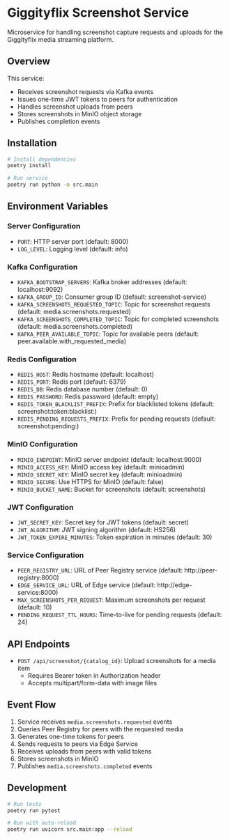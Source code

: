 # Giggityflix Screenshot Service

Microservice for handling screenshot capture requests and uploads for the Giggityflix media streaming platform.

## Overview

This service:
- Receives screenshot requests via Kafka events
- Issues one-time JWT tokens to peers for authentication
- Handles screenshot uploads from peers
- Stores screenshots in MinIO object storage
- Publishes completion events

## Installation

```bash
# Install dependencies
poetry install

# Run service
poetry run python -m src.main
```

## Environment Variables

### Server Configuration
- `PORT`: HTTP server port (default: 8000)
- `LOG_LEVEL`: Logging level (default: info)

### Kafka Configuration
- `KAFKA_BOOTSTRAP_SERVERS`: Kafka broker addresses (default: localhost:9092)
- `KAFKA_GROUP_ID`: Consumer group ID (default: screenshot-service)
- `KAFKA_SCREENSHOTS_REQUESTED_TOPIC`: Topic for screenshot requests (default: media.screenshots.requested)
- `KAFKA_SCREENSHOTS_COMPLETED_TOPIC`: Topic for completed screenshots (default: media.screenshots.completed)
- `KAFKA_PEER_AVAILABLE_TOPIC`: Topic for available peers (default: peer.available.with_requested_media)

### Redis Configuration
- `REDIS_HOST`: Redis hostname (default: localhost)
- `REDIS_PORT`: Redis port (default: 6379)
- `REDIS_DB`: Redis database number (default: 0)
- `REDIS_PASSWORD`: Redis password (default: empty)
- `REDIS_TOKEN_BLACKLIST_PREFIX`: Prefix for blacklisted tokens (default: screenshot:token:blacklist:)
- `REDIS_PENDING_REQUESTS_PREFIX`: Prefix for pending requests (default: screenshot:pending:)

### MinIO Configuration
- `MINIO_ENDPOINT`: MinIO server endpoint (default: localhost:9000)
- `MINIO_ACCESS_KEY`: MinIO access key (default: minioadmin)
- `MINIO_SECRET_KEY`: MinIO secret key (default: minioadmin)
- `MINIO_SECURE`: Use HTTPS for MinIO (default: false)
- `MINIO_BUCKET_NAME`: Bucket for screenshots (default: screenshots)

### JWT Configuration
- `JWT_SECRET_KEY`: Secret key for JWT tokens (default: secret)
- `JWT_ALGORITHM`: JWT signing algorithm (default: HS256)
- `JWT_TOKEN_EXPIRE_MINUTES`: Token expiration in minutes (default: 30)

### Service Configuration
- `PEER_REGISTRY_URL`: URL of Peer Registry service (default: http://peer-registry:8000)
- `EDGE_SERVICE_URL`: URL of Edge service (default: http://edge-service:8000)
- `MAX_SCREENSHOTS_PER_REQUEST`: Maximum screenshots per request (default: 10)
- `PENDING_REQUEST_TTL_HOURS`: Time-to-live for pending requests (default: 24)

## API Endpoints

- `POST /api/screenshot/{catalog_id}`: Upload screenshots for a media item
  - Requires Bearer token in Authorization header
  - Accepts multipart/form-data with image files

## Event Flow

1. Service receives `media.screenshots.requested` events
2. Queries Peer Registry for peers with the requested media
3. Generates one-time tokens for peers
4. Sends requests to peers via Edge Service
5. Receives uploads from peers with valid tokens
6. Stores screenshots in MinIO
7. Publishes `media.screenshots.completed` events

## Development

```bash
# Run tests
poetry run pytest

# Run with auto-reload
poetry run uvicorn src.main:app --reload
```